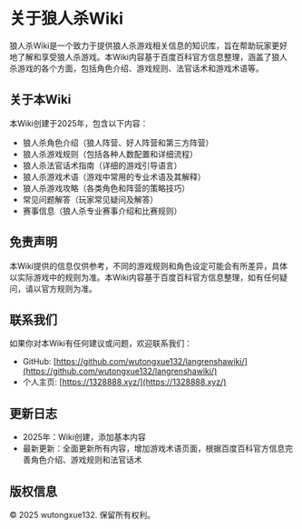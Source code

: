 # 关于狼人杀Wiki

狼人杀Wiki是一个致力于提供狼人杀游戏相关信息的知识库，旨在帮助玩家更好地了解和享受狼人杀游戏。本Wiki内容基于百度百科官方信息整理，涵盖了狼人杀游戏的各个方面，包括角色介绍、游戏规则、法官话术和游戏术语等。

## 关于本Wiki

本Wiki创建于2025年，包含以下内容：

- 狼人杀角色介绍（狼人阵营、好人阵营和第三方阵营）
- 狼人杀游戏规则（包括各种人数配置和详细流程）
- 狼人杀法官话术指南（详细的游戏引导语言）
- 狼人杀游戏术语（游戏中常用的专业术语及其解释）
- 狼人杀游戏攻略（各类角色和阵营的策略技巧）
- 常见问题解答（玩家常见疑问及解答）
- 赛事信息（狼人杀专业赛事介绍和比赛规则）

## 免责声明

本Wiki提供的信息仅供参考，不同的游戏规则和角色设定可能会有所差异，具体以实际游戏中的规则为准。本Wiki内容基于百度百科官方信息整理，如有任何疑问，请以官方规则为准。

## 联系我们

如果你对本Wiki有任何建议或问题，欢迎联系我们：

- GitHub: [https://github.com/wutongxue132/langrenshawiki/](https://github.com/wutongxue132/langrenshawiki/)
- 个人主页: [https://1328888.xyz/](https://1328888.xyz/)

## 更新日志

- 2025年：Wiki创建，添加基本内容
- 最新更新：全面更新所有内容，增加游戏术语页面，根据百度百科官方信息完善角色介绍、游戏规则和法官话术

## 版权信息

© 2025 wutongxue132. 保留所有权利。